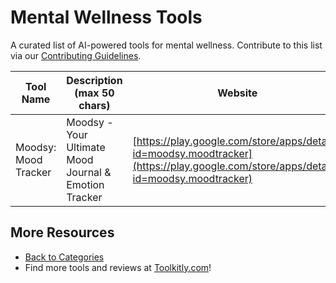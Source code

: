 # Mental Wellness Tools

A curated list of AI-powered tools for mental wellness. Contribute to this list via our [Contributing Guidelines](../CONTRIBUTING.md).

| Tool Name | Description (max 50 chars) | Website |
|-----------|----------------------------|---------|
| Moodsy: Mood Tracker | Moodsy - Your Ultimate Mood Journal & Emotion Tracker | [https://play.google.com/store/apps/details?id=moodsy.moodtracker](https://play.google.com/store/apps/details?id=moodsy.moodtracker) |

## More Resources
- [Back to Categories](https://github.com/ToolkitlyAI/awesome-ai-tools/blob/master/README.md)
- Find more tools and reviews at [Toolkitly.com](https://toolkitly.com)!
